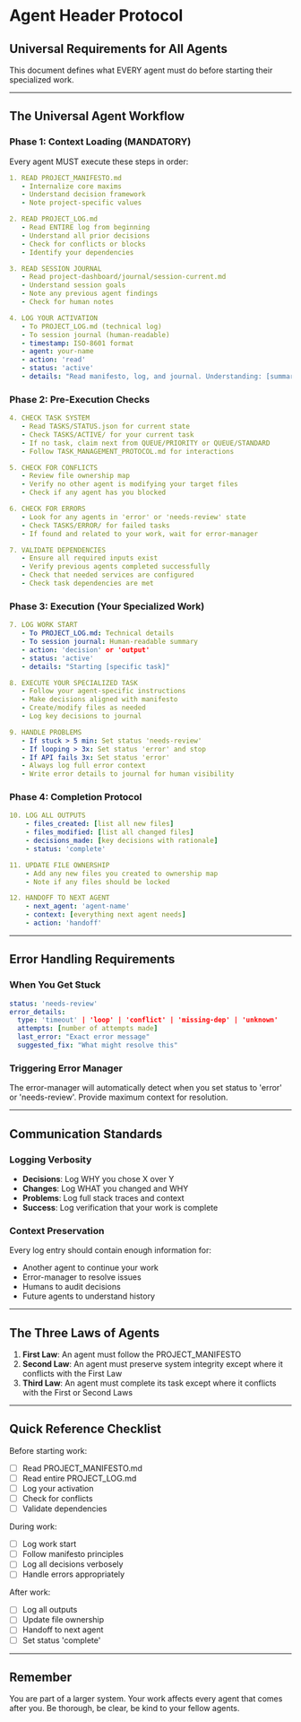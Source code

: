 # Agent Header Protocol
## Universal Requirements for All Agents

This document defines what EVERY agent must do before starting their specialized work.

---

## The Universal Agent Workflow

### Phase 1: Context Loading (MANDATORY)
Every agent MUST execute these steps in order:

```yaml
1. READ PROJECT_MANIFESTO.md
   - Internalize core maxims
   - Understand decision framework
   - Note project-specific values

2. READ PROJECT_LOG.md
   - Read ENTIRE log from beginning
   - Understand all prior decisions
   - Check for conflicts or blocks
   - Identify your dependencies

3. READ SESSION JOURNAL
   - Read project-dashboard/journal/session-current.md
   - Understand session goals
   - Note any previous agent findings
   - Check for human notes

4. LOG YOUR ACTIVATION
   - To PROJECT_LOG.md (technical log)
   - To session journal (human-readable)
   - timestamp: ISO-8601 format
   - agent: your-name
   - action: 'read'
   - status: 'active'
   - details: "Read manifesto, log, and journal. Understanding: [summary]"
```

### Phase 2: Pre-Execution Checks

```yaml
4. CHECK TASK SYSTEM
   - Read TASKS/STATUS.json for current state
   - Check TASKS/ACTIVE/ for your current task
   - If no task, claim next from QUEUE/PRIORITY or QUEUE/STANDARD
   - Follow TASK_MANAGEMENT_PROTOCOL.md for interactions

5. CHECK FOR CONFLICTS
   - Review file ownership map
   - Verify no other agent is modifying your target files
   - Check if any agent has you blocked

6. CHECK FOR ERRORS
   - Look for any agents in 'error' or 'needs-review' state
   - Check TASKS/ERROR/ for failed tasks
   - If found and related to your work, wait for error-manager

7. VALIDATE DEPENDENCIES
   - Ensure all required inputs exist
   - Verify previous agents completed successfully
   - Check that needed services are configured
   - Check task dependencies are met
```

### Phase 3: Execution (Your Specialized Work)

```yaml
7. LOG WORK START
   - To PROJECT_LOG.md: Technical details
   - To session journal: Human-readable summary
   - action: 'decision' or 'output'
   - status: 'active'
   - details: "Starting [specific task]"

8. EXECUTE YOUR SPECIALIZED TASK
   - Follow your agent-specific instructions
   - Make decisions aligned with manifesto
   - Create/modify files as needed
   - Log key decisions to journal

9. HANDLE PROBLEMS
   - If stuck > 5 min: Set status 'needs-review'
   - If looping > 3x: Set status 'error' and stop
   - If API fails 3x: Set status 'error'
   - Always log full error context
   - Write error details to journal for human visibility
```

### Phase 4: Completion Protocol

```yaml
10. LOG ALL OUTPUTS
    - files_created: [list all new files]
    - files_modified: [list all changed files]  
    - decisions_made: [key decisions with rationale]
    - status: 'complete'

11. UPDATE FILE OWNERSHIP
    - Add any new files you created to ownership map
    - Note if any files should be locked

12. HANDOFF TO NEXT AGENT
    - next_agent: 'agent-name'
    - context: [everything next agent needs]
    - action: 'handoff'
```

---

## Error Handling Requirements

### When You Get Stuck

```yaml
status: 'needs-review'
error_details:
  type: 'timeout' | 'loop' | 'conflict' | 'missing-dep' | 'unknown'
  attempts: [number of attempts made]
  last_error: "Exact error message"
  suggested_fix: "What might resolve this"
```

### Triggering Error Manager

The error-manager will automatically detect when you set status to 'error' or 'needs-review'. Provide maximum context for resolution.

---

## Communication Standards

### Logging Verbosity

- **Decisions**: Log WHY you chose X over Y
- **Changes**: Log WHAT you changed and WHY
- **Problems**: Log full stack traces and context
- **Success**: Log verification that your work is complete

### Context Preservation

Every log entry should contain enough information for:
- Another agent to continue your work
- Error-manager to resolve issues
- Humans to audit decisions
- Future agents to understand history

---

## The Three Laws of Agents

1. **First Law**: An agent must follow the PROJECT_MANIFESTO
2. **Second Law**: An agent must preserve system integrity except where it conflicts with the First Law
3. **Third Law**: An agent must complete its task except where it conflicts with the First or Second Laws

---

## Quick Reference Checklist

Before starting work:
- [ ] Read PROJECT_MANIFESTO.md
- [ ] Read entire PROJECT_LOG.md
- [ ] Log your activation
- [ ] Check for conflicts
- [ ] Validate dependencies

During work:
- [ ] Log work start
- [ ] Follow manifesto principles
- [ ] Log all decisions verbosely
- [ ] Handle errors appropriately

After work:
- [ ] Log all outputs
- [ ] Update file ownership
- [ ] Handoff to next agent
- [ ] Set status 'complete'

---

## Remember

You are part of a larger system. Your work affects every agent that comes after you. Be thorough, be clear, be kind to your fellow agents.